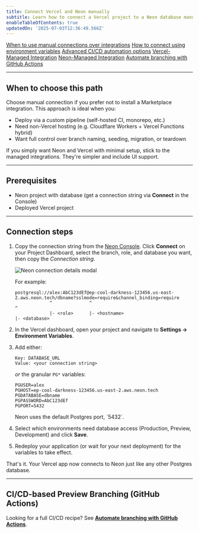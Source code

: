 ```yaml
---
title: Connect Vercel and Neon manually
subtitle: Learn how to connect a Vercel project to a Neon database manually
enableTableOfContents: true
updatedOn: '2025-07-03T12:36:49.566Z'
---
```


<InfoBlock>
<DocsList title="What you will learn:">
<a href="#when-to-choose-this-path">When to use manual connections over integrations</a>
<a href="#connection-steps">How to connect using environment variables</a>
<a href="#cicd-based-preview-branching-github-actions">Advanced CI/CD automation options</a>
</DocsList>

<DocsList title="Related topics" theme="docs">
<a href="/docs/guides/vercel-managed-integration">Vercel-Managed Integration</a>
<a href="/docs/guides/neon-managed-vercel-integration">Neon-Managed Integration</a>
<a href="/docs/guides/branching-github-actions">Automate branching with GitHub Actions</a>
</DocsList>
</InfoBlock>

---

## When to choose this path

Choose manual connection if you prefer not to install a Marketplace integration. This approach is ideal when you:

- Deploy via a custom pipeline (self-hosted CI, monorepo, etc.)
- Need non-Vercel hosting (e.g. Cloudflare Workers + Vercel Functions hybrid)
- Want full control over branch naming, seeding, migration, or teardown

If you simply want Neon and Vercel with minimal setup, stick to the managed integrations. They're simpler and include UI support.

---

## Prerequisites

- Neon project with database (get a connection string via **Connect** in the Console)
- Deployed Vercel project

---

## Connection steps

1. Copy the connection string from the [Neon Console](https://console.neon.tech). Click **Connect** on your Project Dashboard, select the branch, role, and database you want, then copy the _Connection string_.

   ![Neon connection details modal](/docs/connect/connection_details.png)

   For example:

   ```text
   postgresql://alex:AbC123dEf@ep-cool-darkness-123456.us-east-2.aws.neon.tech/dbname?sslmode=require&channel_binding=require
                ^              ^                                               ^
                |- <role>      |- <hostname>                                   |- <database>
   ```

2. In the Vercel dashboard, open your project and navigate to **Settings → Environment Variables**.

3. Add either:

   ```text
   Key: DATABASE_URL
   Value: <your connection string>
   ```

   _or_ the granular `PG*` variables:

   ```text
   PGUSER=alex
   PGHOST=ep-cool-darkness-123456.us-east-2.aws.neon.tech
   PGDATABASE=dbname
   PGPASSWORD=AbC123dEf
   PGPORT=5432
   ```

   <Admonition type="note">
   Neon uses the default Postgres port, `5432`.
   </Admonition>

4. Select which environments need database access (Production, Preview, Development) and click **Save**.

5. Redeploy your application (or wait for your next deployment) for the variables to take effect.

That's it. Your Vercel app now connects to Neon just like any other Postgres database.

---

## CI/CD-based Preview Branching (GitHub Actions)

Looking for a full CI/CD recipe? See **[Automate branching with GitHub Actions](/docs/guides/branching-github-actions)**.

<NeedHelp/>
